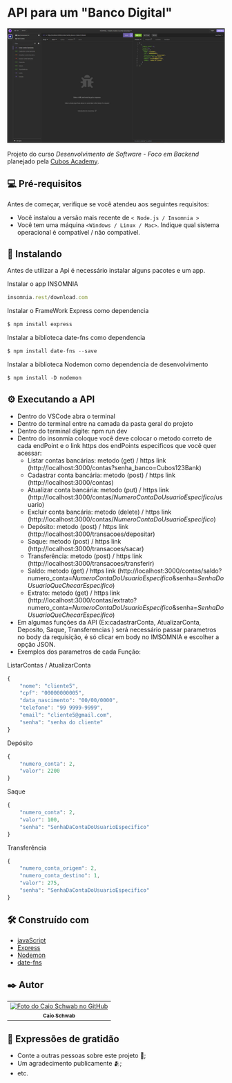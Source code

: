 # API para um "Banco Digital"

<img src="./imagens/imagemProjeto.JPG" alt="Exemplo imagem">

Projeto do curso _Desenvolvimento de Software - Foco em Backend_ planejado pela [Cubos Academy](https://cubos.academy/).

## 💻 Pré-requisitos

Antes de começar, verifique se você atendeu aos seguintes requisitos:

- Você instalou a versão mais recente de `< Node.js / Insomnia >`
- Você tem uma máquina `<Windows / Linux / Mac>`. Indique qual sistema operacional é compatível / não compatível.

## 🔧 Instalando

Antes de utilizar a Api é necessário instalar alguns pacotes e um app.

Instalar o app INSOMNIA

```javascript
insomnia.rest/download.com
```

Instalar o FrameWork Express como dependencia

```javascript
$ npm install express
```

Instalar a biblioteca date-fns como dependencia

```javascript
$ npm install date-fns --save
```

Instalar a biblioteca Nodemon como dependencia de desenvolvimento

```javascript
$ npm install -D nodemon
```

## ⚙️ Executando a API

- Dentro do VSCode abra o terminal
- Dentro do terminal entre na camada da pasta geral do projeto
- Dentro do terminal digite: npm run dev
- Dentro do insonmia coloque você deve colocar o metodo correto de cada endPoint e o link https dos endPoints especificos que você quer acessar:
    - Listar contas bancárias: metodo (get) / https link (http://localhost:3000/contas?senha_banco=Cubos123Bank)
    - Cadastrar conta bancária: metodo (post) / https link (http://localhost:3000/contas)
    - Atualizar conta bancária: metodo (put) / https link (http://localhost:3000/contas/*NumeroContaDoUsuarioEspecifico*/usuario)
    - Excluir conta bancária: metodo (delete) / https link (http://localhost:3000/contas/*NumeroContaDoUsuarioEspecifico*)
    - Depósito: metodo (post) / https link (http://localhost:3000/transacoes/depositar)
    - Saque: metodo (post) / https link (http://localhost:3000/transacoes/sacar)
    - Transferência: metodo (post) / https link (http://localhost:3000/transacoes/transferir)
    - Saldo: metodo (get) / https link (http://localhost:3000/contas/saldo?numero_conta=*NumeroContaDoUsuarioEspecifico*&senha=*SenhaDoUsuarioQueChecarEspecifico*)
    - Extrato: metodo (get) / https link (http://localhost:3000/contas/extrato?numero_conta=*NumeroContaDoUsuarioEspecifico*&senha=*SenhaDoUsuarioQueChecarEspecifico*)
- Em algumas funções da API (Ex:cadastrarConta, AtualizarConta, Deposito, Saque, Transferencias ) será necessário passar parametros no body da requisição, é só clicar em body no IMSOMNIA e escolher a opção JSON.
- Exemplos dos parametros de cada Função:

ListarContas / AtualizarConta

```javascript
{
	"nome": "cliente5",
	"cpf": "00000000005",
	"data_nascimento": "00/00/0000",
	"telefone": "99 9999-9999",
	"email": "cliente5@gmail.com",
	"senha": "senha do cliente"
}
```

Depósito 

```javascript
{
	"numero_conta": 2,
	"valor": 2200
}	
```

Saque

```javascript
{
	"numero_conta": 2,
	"valor": 100,
	"senha": "SenhaDaContaDoUsuarioEspecifico"
}	
```

Transferência

```javascript
{
	"numero_conta_origem": 2,
	"numero_conta_destino": 1,
	"valor": 275,
	"senha": "SenhaDaContaDoUsuarioEspecifico"
}	
```

## 🛠️ Construído com

- [javaScript](https://developer.mozilla.org/pt-BR/docs/Web/JavaScript)
- [Express](https://expressjs.com/pt-br/)
- [Nodemon](https://nodemon.io/)
- [date-fns](https://date-fns.org/)

## ✒️ Autor

<table>
  <tr>
    <td align="center">
      <a href="#">
        <img src="https://avatars3.githubusercontent.com/u/110779280" width="100px;" alt="Foto do Caio Schwab no GitHub"/><br>
        <sub>
          <b>Caio Schwab</b>
        </sub>
      </a>
    </td>
</table>

## 🎁 Expressões de gratidão
- Conte a outras pessoas sobre este projeto 📢;
- Um agradecimento publicamente 🫂;
- etc.
